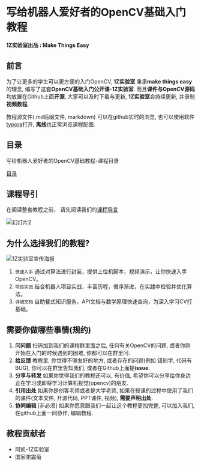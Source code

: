 # 写给机器人爱好者的OpenCV基础入门教程

**1Z实验室出品 : Make Things Easy**

## 前言

为了让更多的学生可以更方便的入门OpenCV, **1Z实验室** 秉承**make things easy**的理念, 编写了这套**OpenCV基础入门公开课-1Z实验室**.  而且**课件与OpenCV源码**均放置在Github上面**开源**, 大家可以及时下载与更新, **1Z实验室**会持续更新, 并录制**视频教程**. 

教程源文件(.md后缀文件, markdown) 可以在github实时的浏览, 也可以使用软件[typora](https://www.typora.io/)打开, **离线**也正常浏览课程配图.



## 目录

写给机器人爱好者的OpenCV基础教程-课程目录

[目录](./目录.md)


## 课程导引

在阅读整套教程之前， 请先阅读我们的[课程导言](./01.课程导引/01.课程导引/课程导引.md)

![幻灯片2](./image/幻灯片3.PNG)


## 为什么选择我们的教程?

![1Z实验室宣传海报](./image/1Z%E5%AD%A6%E9%99%A2%E5%AE%A3%E4%BC%A0%E6%B5%B7%E6%8A%A5.png)

1. `快速入手` 通过对算法进行封装，提供上位机脚本，视频演示，让你快速入手OpenCV。
2. `项目实战` 结合机器人项目实战，丰富历程，循序渐进，在实践中检验并优化算法。
3. `详细文档` 自助餐式知识服务，API文档与数学原理快速查询，为深入学习CV打基础。 


## 需要你做哪些事情(规约)

1. **问问题** 扫码加到我们的课程群里面之后, 任何有关OpenCV的问题, 或者你刚开始在入门的时候遇到的困难, 你都可以在群里问.
2. **给反馈** 教程里, 你觉得不够友好的地方, 或者存在的问题(例如 错别字, 代码有BUG), 你可以在群里告知我们, 或者在Github上面提**issue**.
3. **分享与转发** 如果你觉得我们的教程还可以, 有价值, 希望你可以分享给你身边正在学习或即将学习计算机视觉(opencv)的朋友.
4. **引用出处** 如果你是创客老师或者是大学老师, 如果在授课的过程中使用了我们的课件(文本文件, 开源代码, PPT课件, 视频),  **需要声明出处**. 
5. **协同编辑** [非必须] 如果你愿意跟我们一起让这个教程更加完整, 可以加入我们, 在github上面一同协作, 编辑教程.

 
## 教程贡献者

* 阿凯-1Z实验室
* 国家弟震菊